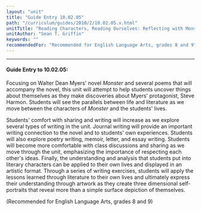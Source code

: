 ```yaml
---
layout: "unit"
title: "Guide Entry 10.02.05"
path: "/curriculum/guides/2010/2/10.02.05.x.html"
unitTitle: "Reading Characters, Reading Ourselves: Reflecting with Monster's Steve Harmon"
unitAuthor: "Sean T. Griffin"
keywords: ""
recommendedFor: "Recommended for English Language Arts, grades 8 and 9"
---
```

<body>
<hr/>
 <h4>
  Guide Entry to 10.02.05:
 </h4>
 <p>
  Focusing on Walter Dean Myers' novel
  <i>
   Monster
  </i>
  and several poems that will accompany the novel, this unit will attempt to help students uncover things about themselves as they make discoveries about Myers' protagonist, Steve Harmon.  Students will see the parallels between life and literature as we move between the characters of
  <i>
   Monster
  </i>
  and the students' lives.
 </p>
<p>
  Students' comfort with sharing and writing will increase as we explore several types of writing in the unit.  Journal writing will provide an important writing connection to the novel and to students' own experiences.  Students will also explore poetry writing, memoir, letter, and essay writing. Students will become more comfortable with class discussions and sharing as we move through the unit, emphasizing the importance of respecting each other's ideas.  Finally, the understanding and analysis that students put into literary characters can be applied to their own lives and displayed in an artistic format. Through a series of writing exercises, students will apply the lessons learned through literature to their own lives and ultimately express their understanding through artwork as they create three dimensional self-portraits that reveal more than a simple surface depiction of themselves.
 </p>
<p>
  (Recommended for English Language Arts, grades 8 and 9)
 </p>


</body>